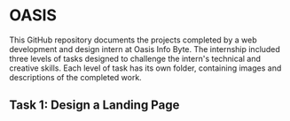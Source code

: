 # OASIS
This GitHub repository documents the projects completed by a web development and design intern at Oasis Info Byte. The internship included three levels of tasks designed to challenge the intern's technical and creative skills. Each level of task has its own folder, containing images and descriptions of the completed work.

## Task 1: Design a Landing Page
